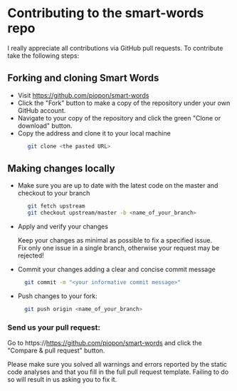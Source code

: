 # Contributing to the **smart-words** repo

I really appreciate all contributions via GitHub pull requests.
To contribute take the following steps:

## Forking and cloning Smart Words

- Visit https://github.com/piopon/smart-words
- Click the "Fork" button to make a copy of the repository under your own GitHub account.
- Navigate to your copy of the repository and click the green "Clone or download" button.
- Copy the address and clone it to your local machine
  ```sh
     git clone <the pasted URL>
  ```

## Making changes locally

- Make sure you are up to date with the latest code on the master and checkout to your branch
  ```sh
     git fetch upstream
     git checkout upstream/master -b <name_of_your_branch>
  ```     
- Apply and verify your changes

  Keep your changes as minimal as possible to fix a specified issue.<br>
  Fix only one issue in a single branch, otherwise your request may be rejected!
- Commit your changes adding a clear and concise commit message
   ```sh
     git commit -m "<your informative commit message>"
   ```
 - Push changes to your fork:
   ```sh
     git push origin <name_of_your_branch>
   ```

### Send us your pull request:

Go to https://https://github.com/piopon/smart-words and click the "Compare & pull request" button.


Please make sure you solved all warnings and errors reported by the static code analyses and that you fill in the full pull request template. Failing to do so will result in us asking you to fix it.

    


   [git]:<https://git-scm.com/>
   [flutter]:<https://flutter.dev/docs/get-started/install>
   [github]:<https://github.com/>
   [git-ssh]:<https://help.github.com/articles/generating-ssh-keys/>
   [git-repo-url]: <https://github.com/lejard-h/google_maps_webservice.git>
   [dart]:<https://www.dartlang.org/tools/sdk>